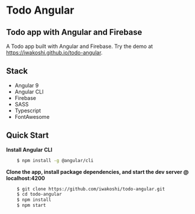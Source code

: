 # Todo Angular

## Todo app with Angular and Firebase

A Todo app built with Angular and Firebase. Try the demo at https://iwakoshi.github.io/todo-angular.

## Stack

- Angular 9
- Angular CLI
- Firebase
- SASS
- Typescript
- FontAwesome

## Quick Start

**Install Angular CLI**

``` bash
    $ npm install -g @angular/cli
```

**Clone the app, install package dependencies, and start the dev server @ localhost:4200**

``` bash
    $ git clone https://github.com/iwakoshi/todo-angular.git
    $ cd todo-angular
    $ npm install
    $ npm start
```
